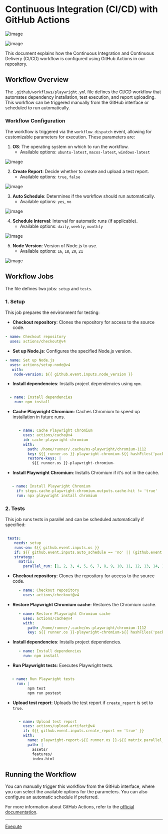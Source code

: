 # Continuous Integration (CI/CD) with GitHub Actions

![image](https://github.com/user-attachments/assets/3add73b2-22b1-4dfe-b583-7e4729634411)

![image](https://github.com/user-attachments/assets/8d3f5874-17fd-4d9d-ac90-495c7955788e)

This document explains how the Continuous Integration and Continuous Delivery (CI/CD) workflow is configured using GitHub Actions in our repository.

## Workflow Overview

The `.github/workflows/playwright.yml` file defines the CI/CD workflow that automates dependency installation, test execution, and report uploading. This workflow can be triggered manually from the GitHub interface or scheduled to run automatically.

### Workflow Configuration

The workflow is triggered via the `workflow_dispatch` event, allowing for customizable parameters for execution. These parameters are:

1. **OS**: The operating system on which to run the workflow.
   - Available options: `ubuntu-latest`, `macos-latest`, `windows-latest`

![image](https://github.com/user-attachments/assets/ec1abc76-7180-4faf-a519-8a114a7ab30a)

2. **Create Report**: Decide whether to create and upload a test report.
   - Available options: `true`, `false`

![image](https://github.com/user-attachments/assets/867f0867-7b00-4bc0-8a87-98f150613c43)

3. **Auto Schedule**: Determines if the workflow should run automatically.
   - Available options: `yes`, `no`

![image](https://github.com/user-attachments/assets/52f76615-6737-430e-afab-bc97c578c542)

4. **Schedule Interval**: Interval for automatic runs (if applicable).
   - Available options: `daily`, `weekly`, `monthly`

![image](https://github.com/user-attachments/assets/f19ff906-2752-4539-8019-daf44452cb35)

5. **Node Version**: Version of Node.js to use.
   - Available options: `16`, `18`, `20`, `21`

![image](https://github.com/user-attachments/assets/f416f31f-3f66-46c2-84e9-6ff859fa1983)

## Workflow Jobs

The file defines two jobs: `setup` and `tests`.

### 1. Setup

This job prepares the environment for testing:

- **Checkout repository**: Clones the repository for access to the source code.

```yml
- name: Checkout repository
  uses: actions/checkout@v4
```

- **Set up Node.js**: Configures the specified Node.js version.

 ```yml
 - name: Set up Node.js
   uses: actions/setup-node@v4
    with:
     node-version: ${{ github.event.inputs.node_version }}
 ```

- **Install dependencies**: Installs project dependencies using `npm`.

```yml

  - name: Install dependencies
    run: npm install
```

- **Cache Playwright Chromium**: Caches Chromium to speed up installation in future runs.

```yml 

      - name: Cache Playwright Chromium
        uses: actions/cache@v4
        id: cache-playwright-chromium
        with:
          path: /home/runner/.cache/ms-playwright/chromium-1112
          key: ${{ runner.os }}-playwright-chromium-${{ hashFiles('package-lock.json') }}
          restore-keys: |
            ${{ runner.os }}-playwright-chromium-
```

- **Install Playwright Chromium**: Installs Chromium if it's not in the cache.

```yml 

   - name: Install Playwright Chromium
     if: steps.cache-playwright-chromium.outputs.cache-hit != 'true'
     run: npx playwright install chromium

``` 


### 2. Tests

This job runs tests in parallel and can be scheduled automatically if specified:

```yml 

 tests:
    needs: setup
    runs-on: ${{ github.event.inputs.os }}
    if: ${{ github.event.inputs.auto_schedule == 'no' || (github.event.inputs.auto_schedule == 'yes' && github.event.inputs.schedule_interval) }}
    strategy:
      matrix:
        parallel_run: [1, 2, 3, 4, 5, 6, 7, 8, 9, 10, 11, 12, 13, 14, 15, 16, 17, 18, 19, 20]
``` 

- **Checkout repository**: Clones the repository for access to the source code.

```yml
      - name: Checkout repository
        uses: actions/checkout@v4
```


 - **Restore Playwright Chromium cache**: Restores the Chromium cache.

```yml
      - name: Restore Playwright Chromium cache
        uses: actions/cache@v4
        with:
          path: /home/runner/.cache/ms-playwright/chromium-1112
          key: ${{ runner.os }}-playwright-chromium-${{ hashFiles('package-lock.json') }}
```

- **Install dependencies**: Installs project dependencies.

```yml
      - name: Install dependencies
        run: npm install
```

- **Run Playwright tests**: Executes Playwright tests.

```yml

   - name: Run Playwright tests
     run: |
          npm test
          npm run postest
```

- **Upload test report**: Uploads the test report if `create_report` is set to `true`.

```yml

      - name: Upload test report
        uses: actions/upload-artifact@v4
        if: ${{ github.event.inputs.create_report == 'true' }}
        with:
          name: playwright-report-${{ runner.os }}-${{ matrix.parallel_run }}
          path: |
            assets/
            features/
            index.html
```


## Running the Workflow

You can manually trigger this workflow from the GitHub interface, where you can select the available options for the parameters. You can also configure an automatic schedule if preferred.

For more information about GitHub Actions, refer to the [official documentation](https://docs.github.com/en/actions).

---

[Execute](https://github.com/thiagotobiasturk/Playwright-TS-Cucumber-Web/actions/workflows/playwright.yml)
